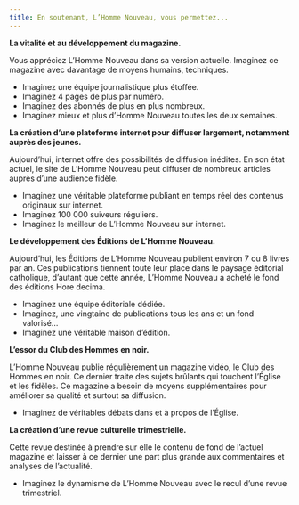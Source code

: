 ```yaml
---
title: En soutenant, L’Homme Nouveau, vous permettez...
---
```


**La vitalité et au développement du magazine.**  

Vous appréciez L’Homme Nouveau dans sa version actuelle. Imaginez ce magazine avec davantage de moyens humains, techniques.  

* Imaginez une équipe journalistique plus étoffée.  
* Imaginez 4 pages de plus par numéro.  
* Imaginez des abonnés de plus en plus nombreux.  
* Imaginez mieux et plus d’Homme Nouveau toutes les deux semaines.  

**La création d’une plateforme internet pour diffuser largement, notamment auprès des jeunes.**

Aujourd’hui, internet offre des possibilités de diffusion inédites. En son état actuel, le site de L’Homme Nouveau peut diffuser de nombreux articles auprès d’une audience fidèle.  

* Imaginez une véritable plateforme publiant en temps réel des contenus originaux sur internet.  
* Imaginez 100 000 suiveurs réguliers.  
* Imaginez le meilleur de L’Homme Nouveau sur internet.  

**Le développement des Éditions de L’Homme Nouveau.**

Aujourd’hui, les Éditions de L’Homme Nouveau publient environ 7 ou 8 livres par an. Ces publications tiennent toute leur place dans le paysage éditorial catholique, d’autant que cette année, L’Homme Nouveau a acheté le fond des éditions Hore decima.  

* Imaginez une équipe éditoriale dédiée.  
* Imaginez, une vingtaine de publications tous les ans et un fond valorisé...  
* Imaginez une véritable maison d’édition.  

**L’essor du Club des Hommes en noir.**

L’Homme Nouveau publie régulièrement un magazine vidéo, le Club des Hommes en noir. Ce dernier traite des sujets brûlants qui touchent l’Église et les fidèles. Ce magazine a besoin de moyens supplémentaires pour améliorer sa qualité et surtout sa diffusion.  

* Imaginez de véritables débats dans et à propos de l’Église.  

**La création d’une revue culturelle trimestrielle.**

Cette revue destinée à prendre sur elle le contenu de fond de l’actuel magazine et laisser à ce dernier une part plus grande aux commentaires et analyses de l’actualité.  

* Imaginez le dynamisme de L’Homme Nouveau avec le recul d’une revue trimestriel.  
